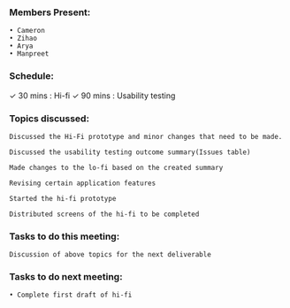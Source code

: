 ### Members Present:

    • Cameron
    • Zihao
    • Arya
    • Manpreet

### Schedule:

&check; 30 mins : Hi-fi
&check; 90 mins : Usability testing

### Topics discussed:

    Discussed the Hi-Fi prototype and minor changes that need to be made.

    Discussed the usability testing outcome summary(Issues table)

    Made changes to the lo-fi based on the created summary

    Revising certain application features

    Started the hi-fi prototype

    Distributed screens of the hi-fi to be completed

### Tasks to do this meeting:

    Discussion of above topics for the next deliverable

### Tasks to do next meeting:

    • Complete first draft of hi-fi
